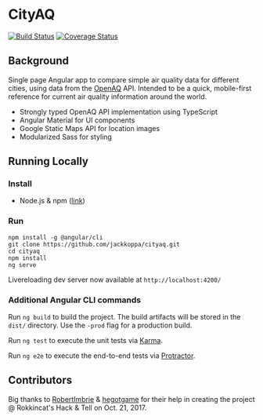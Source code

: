 # CityAQ
[![Build Status](https://travis-ci.org/jackkoppa/cityaq.svg?branch=master)](https://travis-ci.org/jackkoppa/cityaq)
[![Coverage Status](https://coveralls.io/repos/github/jackkoppa/cityaq/badge.svg?branch=master)](https://coveralls.io/github/jackkoppa/cityaq?branch=master)
## Background
Single page Angular app to compare simple air quality data for different cities, using data from the [OpenAQ](https://openaq.org/) API. Intended to be a quick, mobile-first reference for current air quality information around the world. 
* Strongly typed OpenAQ API implementation using TypeScript
* Angular Material for UI components
* Google Static Maps API for location images
* Modularized Sass for styling

## Running Locally
### Install
* Node.js & npm ([link](https://nodejs.org/en/download/))

### Run
```shell
npm install -g @angular/cli
git clone https://github.com/jackkoppa/cityaq.git
cd cityaq
npm install
ng serve
```

Livereloading dev server now available at `http://localhost:4200/`

### Additional Angular CLI commands

Run `ng build` to build the project. The build artifacts will be stored in the `dist/` directory. Use the `-prod` flag for a production build.

Run `ng test` to execute the unit tests via [Karma](https://karma-runner.github.io).

Run `ng e2e` to execute the end-to-end tests via [Protractor](http://www.protractortest.org/).

## Contributors
Big thanks to [RobertImbrie](https://github.com/RobertImbrie) & [hegotgame](https://github.com/hegotgame) for their help in creating the project @ Rokkincat's Hack & Tell on Oct. 21, 2017.
